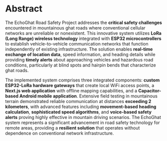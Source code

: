 # Abstract

The EchoGhat Road Safety Project addresses the **critical safety challenges** encountered in mountainous ghat roads where conventional cellular networks are unreliable or nonexistent. This innovative system utilizes **LoRa (Long Range) wireless technology** integrated with **ESP32 microcontrollers** to establish vehicle-to-vehicle communication networks that function independently of existing infrastructure. The solution enables **real-time exchange of location data**, speed information, and heading details while providing **timely alerts** about approaching vehicles and hazardous road conditions, particularly at blind spots and hairpin bends that characterize ghat roads.

The implemented system comprises three integrated components: **custom ESP32-LoRa hardware gateways** that create local WiFi access points, a **Next.js web application** with offline mapping capabilities, and a **Capacitor-based Android mobile application**. Extensive field testing in mountainous terrain demonstrated reliable communication at distances **exceeding 2 kilometers**, with advanced features including **movement-based heading calculation**, **sophisticated speed algorithms**, and **voice-based safety alerts** proving highly effective in mountain driving scenarios. The EchoGhat system represents a significant advancement in road safety technology for remote areas, providing a **resilient solution** that operates without dependence on conventional network infrastructure.